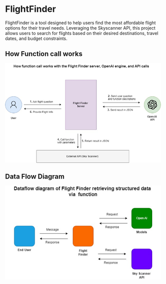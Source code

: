 # FlightFinder
FlightFinder is a tool designed to help users find the most affordable flight options for their travel needs. Leveraging the Skyscanner API, this project allows users to search for flights based on their desired destinations, travel dates, and budget constraints. 


## How Function call works
![Function call](/images/flight-finder-Page-2.jpg)

## Data Flow Diagram
![Data Flow Diagram](/images/flight-finder-Page-1.jpg)
